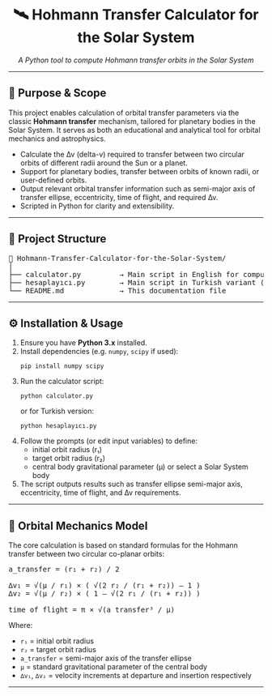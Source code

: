 <h1 align="center">🛰️ Hohmann Transfer Calculator for the Solar System</h1>
<p align="center">
  <em>A Python tool to compute Hohmann transfer orbits in the Solar System</em>
</p>

<hr>

<h2>🎯 Purpose & Scope</h2>
<p>
  This project enables calculation of orbital transfer parameters via the classic <strong>Hohmann transfer</strong> mechanism, 
  tailored for planetary bodies in the Solar System. It serves as both an educational and analytical tool for orbital mechanics and astrophysics.
</p>
<ul>
  <li>Calculate the ∆v (delta-v) required to transfer between two circular orbits of different radii around the Sun or a planet.</li>
  <li>Support for planetary bodies, transfer between orbits of known radii, or user-defined orbits.</li>
  <li>Output relevant orbital transfer information such as semi-major axis of transfer ellipse, eccentricity, time of flight, and required ∆v.</li>
  <li>Scripted in Python for clarity and extensibility.</li>
</ul>

<hr>

<h2>🧩 Project Structure</h2>

<pre>
📁 Hohmann-Transfer-Calculator-for-the-Solar-System/
│
├── calculator.py         → Main script in English for computing transfer parameters
├── hesaplayıcı.py        → Main script in Turkish variant (optional)
└── README.md             → This documentation file
</pre>

<hr>

<h2>⚙️ Installation & Usage</h2>
<ol>
  <li>Ensure you have <strong>Python 3.x</strong> installed.</li>
  <li>Install dependencies (e.g. <code>numpy</code>, <code>scipy</code> if used):
    <pre><code>pip install numpy scipy</code></pre>
  </li>
  <li>Run the calculator script:
    <pre><code>python calculator.py</code></pre>
    or for Turkish version:
    <pre><code>python hesaplayıcı.py</code></pre>
  </li>
  <li>Follow the prompts (or edit input variables) to define:
    <ul>
      <li>initial orbit radius (r₁)</li>
      <li>target orbit radius (r₂)</li>
      <li>central body gravitational parameter (µ) or select a Solar System body</li>
    </ul>
  </li>
  <li>The script outputs results such as transfer ellipse semi-major axis, eccentricity, time of flight, and ∆v requirements.</li>
</ol>

<hr>

<h2>📐 Orbital Mechanics Model</h2>

<p>
The core calculation is based on standard formulas for the Hohmann transfer between two circular co-planar orbits:
</p>

<pre>
a_transfer = (r₁ + r₂) / 2

∆v₁ = √(µ / r₁) × ( √(2 r₂ / (r₁ + r₂)) – 1 )
∆v₂ = √(µ / r₂) × ( 1 – √(2 r₁ / (r₁ + r₂)) )

time_of_flight = π × √(a_transfer³ / µ)
</pre>

<p>
Where:
<ul>
  <li><code>r₁</code> = initial orbit radius</li>
  <li><code>r₂</code> = target orbit radius</li>
  <li><code>a_transfer</code> = semi-major axis of the transfer ellipse</li>
  <li><code>µ</code> = standard gravitational parameter of the central body</li>
  <li><code>∆v₁</code>, <code>∆v₂</code> = velocity increments at departure and insertion respectively</li>
</ul>
</p>

<hr>

